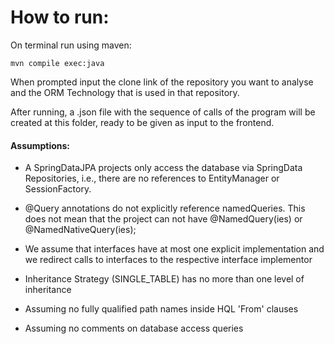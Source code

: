 # How to run:

On terminal run using maven:

`mvn compile exec:java`

When prompted input the clone link of the repository
you want to analyse and the ORM Technology 
that is used in that repository.

After running, a .json file with the sequence of calls 
of the program will be created at this folder, ready to
be given as input to the frontend.

#### Assumptions:
* A SpringDataJPA projects only access the database via SpringData Repositories, i.e.,
there are no references to EntityManager or SessionFactory.

* @Query annotations do not explicitly reference namedQueries.
This does not mean that the project can not have @NamedQuery(ies)
or @NamedNativeQuery(ies);

* We assume that interfaces have at most one explicit implementation
and we redirect calls to interfaces to the respective interface implementor 

* Inheritance Strategy (SINGLE_TABLE) has no more than one level of inheritance

* Assuming no fully qualified path names inside HQL 'From' clauses

* Assuming no comments on database access queries
